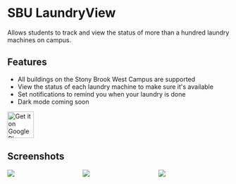 # SBU LaundryView
Allows students to track and view the status of more than a hundred laundry machines on campus.

## Features
- All buildings on the Stony Brook West Campus are supported
- View the status of each laundry machine to make sure it's available
- Set notifications to remind you when your laundry is done
- Dark mode coming soon

<a href="https://play.google.com/store/apps/details?id=com.cptmango.sbu_laundryview">
    <img alt="Get it on Google Play"
        height="60"
        src="https://play.google.com/intl/en_us/badges/images/generic/en_badge_web_generic.png" />
</a>

## Screenshots
<div style="display:grid; grid-template-columns: repeat(3, 1fr); grid-gap: 10px;" >
    <img src="https://i.imgur.com/HiKOuJ8.png">
    <img src="https://i.imgur.com/PXx3rlK.png">
    <img src="https://i.imgur.com/QT3NXZW.png">

</div>